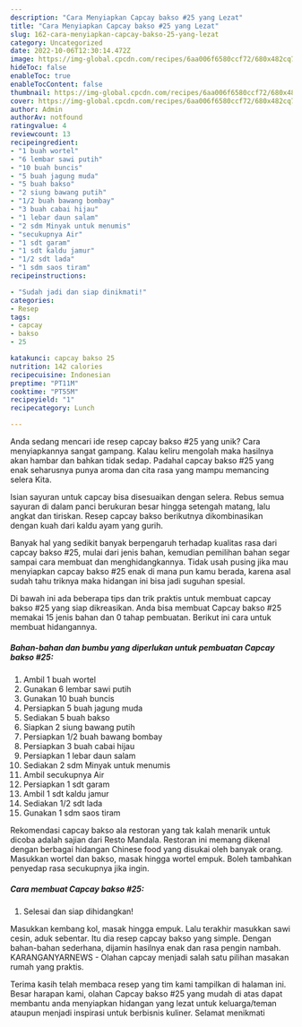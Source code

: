 ```yaml
---
description: "Cara Menyiapkan Capcay bakso #25 yang Lezat"
title: "Cara Menyiapkan Capcay bakso #25 yang Lezat"
slug: 162-cara-menyiapkan-capcay-bakso-25-yang-lezat
category: Uncategorized
date: 2022-10-06T12:30:14.472Z
image: https://img-global.cpcdn.com/recipes/6aa006f6580ccf72/680x482cq70/capcay-bakso-25-foto-resep-utama.jpg
hideToc: false
enableToc: true
enableTocContent: false
thumbnail: https://img-global.cpcdn.com/recipes/6aa006f6580ccf72/680x482cq70/capcay-bakso-25-foto-resep-utama.jpg
cover: https://img-global.cpcdn.com/recipes/6aa006f6580ccf72/680x482cq70/capcay-bakso-25-foto-resep-utama.jpg
author: Admin
authorAv: notfound
ratingvalue: 4
reviewcount: 13
recipeingredient:
- "1 buah wortel"
- "6 lembar sawi putih"
- "10 buah buncis"
- "5 buah jagung muda"
- "5 buah bakso"
- "2 siung bawang putih"
- "1/2 buah bawang bombay"
- "3 buah cabai hijau"
- "1 lebar daun salam"
- "2 sdm Minyak untuk menumis"
- "secukupnya Air"
- "1 sdt garam"
- "1 sdt kaldu jamur"
- "1/2 sdt lada"
- "1 sdm saos tiram"
recipeinstructions:

- "Sudah jadi dan siap dinikmati!"
categories:
- Resep
tags:
- capcay
- bakso
- 25

katakunci: capcay bakso 25 
nutrition: 142 calories
recipecuisine: Indonesian
preptime: "PT11M"
cooktime: "PT55M"
recipeyield: "1"
recipecategory: Lunch

---
```





Anda sedang mencari ide resep capcay bakso #25 yang unik? Cara menyiapkannya sangat gampang. Kalau keliru mengolah maka hasilnya akan hambar dan bahkan tidak sedap. Padahal capcay bakso #25 yang enak seharusnya punya aroma dan cita rasa yang mampu memancing selera Kita.





Isian sayuran untuk capcay bisa disesuaikan dengan selera. Rebus semua sayuran di dalam panci berukuran besar hingga setengah matang, lalu angkat dan tiriskan. Resep capcay bakso berikutnya dikombinasikan dengan kuah dari kaldu ayam yang gurih.

Banyak hal yang sedikit banyak berpengaruh terhadap kualitas rasa dari capcay bakso #25, mulai dari jenis bahan, kemudian pemilihan bahan segar sampai cara membuat dan menghidangkannya. Tidak usah pusing jika mau menyiapkan capcay bakso #25 enak di mana pun kamu berada, karena asal sudah tahu triknya maka hidangan ini bisa jadi suguhan spesial.






Di bawah ini ada beberapa tips dan trik praktis untuk membuat capcay bakso #25 yang siap dikreasikan. Anda bisa membuat Capcay bakso #25 memakai 15 jenis bahan dan 0 tahap pembuatan. Berikut ini cara untuk membuat hidangannya.

<!--inarticleads1-->

##### Bahan-bahan dan bumbu yang diperlukan untuk pembuatan Capcay bakso #25:

1. Ambil 1 buah wortel
1. Gunakan 6 lembar sawi putih
1. Gunakan 10 buah buncis
1. Persiapkan 5 buah jagung muda
1. Sediakan 5 buah bakso
1. Siapkan 2 siung bawang putih
1. Persiapkan 1/2 buah bawang bombay
1. Persiapkan 3 buah cabai hijau
1. Persiapkan 1 lebar daun salam
1. Sediakan 2 sdm Minyak untuk menumis
1. Ambil secukupnya Air
1. Persiapkan 1 sdt garam
1. Ambil 1 sdt kaldu jamur
1. Sediakan 1/2 sdt lada
1. Gunakan 1 sdm saos tiram


Rekomendasi capcay bakso ala restoran yang tak kalah menarik untuk dicoba adalah sajian dari Resto Mandala. Restoran ini memang dikenal dengan berbagai hidangan Chinese food yang disukai oleh banyak orang. Masukkan wortel dan bakso, masak hingga wortel empuk. Boleh tambahkan penyedap rasa secukupnya jika ingin. 

<!--inarticleads2-->

##### Cara membuat Capcay bakso #25:


1. Selesai dan siap dihidangkan!

Masukkan kembang kol, masak hingga empuk. Lalu terakhir masukkan sawi cesin, aduk sebentar. Itu dia resep capcay bakso yang simple. Dengan bahan-bahan sederhana, dijamin hasilnya enak dan rasa pengin nambah. KARANGANYARNEWS - Olahan capcay menjadi salah satu pilihan masakan rumah yang praktis. 

Terima kasih telah membaca resep yang tim kami tampilkan di halaman ini. Besar harapan kami, olahan Capcay bakso #25 yang mudah di atas dapat membantu anda menyiapkan hidangan yang lezat untuk keluarga/teman ataupun menjadi inspirasi untuk berbisnis kuliner. Selamat menikmati
